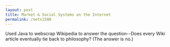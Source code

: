 ```yaml
---
layout: post
title: Market & Social Systems on the Internet
permalink: /nets1500
---
```

Used Java to webscrap Wikipedia to answer the question--Does every Wiki article eventually tie back to philosophy? 
          (The answer is no.)